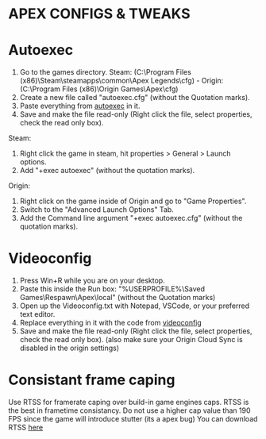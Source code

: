 # APEX CONFIGS & TWEAKS

# Autoexec
1. Go to the games directory. Steam: (C:\Program Files (x86)\Steam\steamapps\common\Apex Legends\cfg) - Origin: (C:\Program Files (x86)\Origin Games\Apex\cfg)
2. Create a new file called "autoexec.cfg" (without the Quotation marks).
3. Paste everything from [autoexec](https://raw.githubusercontent.com/AverytheFurry/apex-configs-by-deafps/master/autoexec.cfg) in it.
4. Save and make the file read-only (Right click the file, select properties, check the read only box).

Steam:
1. Right click the game in steam, hit properties > General > Launch options.
2. Add "+exec autoexec" (without the quotation marks).

Origin:
1. Right click on the game inside of Origin and go to "Game Properties".
2. Switch to the "Advanced Launch Options" Tab.
3. Add the Command line argument "+exec autoexec.cfg" (without the quotation marks).


# Videoconfig
1. Press Win+R while you are on your desktop.
2. Paste this inside the Run box: "%USERPROFILE%\Saved Games\Respawn\Apex\local" (without the Quotation marks)
3. Open up the Videoconfig.txt with Notepad, VSCode, or your preferred text editor.
4. Replace everything in it with the code from [videoconfig](https://raw.githubusercontent.com/AverytheFurry/apex-configs-by-deafps/master/videoconfig.txt)
5. Save and make the file read-only (Right click the file, select properties, check the read only box). (also make sure your Origin Cloud Sync is disabled in the origin settings)


# Consistant frame caping
Use RTSS for framerate caping over build-in game engines caps. RTSS is the best in frametime consistancy.
Do not use a higher cap value than 190 FPS since the game will introduce stutter (its a apex bug)
You can download RTSS [here](https://www.guru3d.com/files-details/rtss-rivatuner-statistics-server-download.html)
